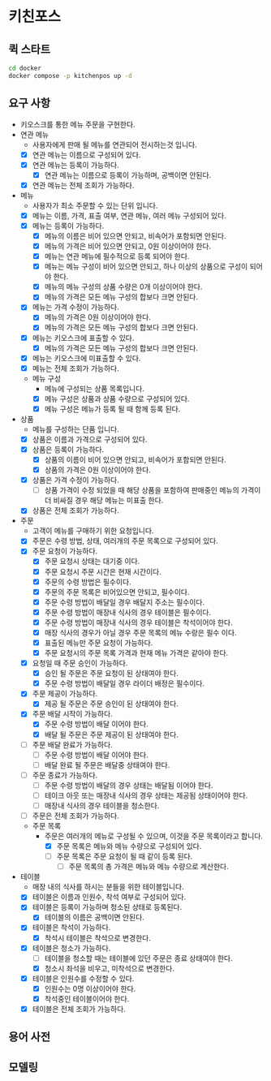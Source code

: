 # 키친포스

## 퀵 스타트

```sh
cd docker
docker compose -p kitchenpos up -d
```

## 요구 사항

- 키오스크를 통한 메뉴 주문을 구현한다.
- 연관 메뉴
    - 사용자에게 판매 될 메뉴를 연관되어 전시하는것 입니다.
    - [X] 연관 메뉴는 이름으로 구성되어 있다.
    - [X] 연관 메뉴는 등록이 가능하다.
        - [X] 연관 메뉴는 이름으로 등록이 가능하며, 공백이면 안된다.
    - [X] 연관 메뉴는 전체 조회가 가능하다.
- 메뉴
    - 사용자가 최소 주문할 수 있는 단위 입니다.
    - [X] 메뉴는 이름, 가격, 표출 여부, 연관 메뉴, 여러 메뉴 구성되어 있다.
    - [X] 메뉴는 등록이 가능하다.
        - [X] 메뉴의 이름은 비어 있으면 안되고, 비속어가 포함되면 안된다.
        - [X] 메뉴의 가격은 비어 있으면 안되고, 0원 이상이어야 한다.
        - [X] 메뉴는 연관 메뉴에 필수적으로 등록 되어야 한다.
        - [X] 메뉴는 메뉴 구성이 비어 있으면 안되고, 하나 이상의 상품으로 구성이 되어야 한다.
        - [X] 메뉴의 메뉴 구성의 상품 수량은 0개 이상이어야 한다.
        - [X] 메뉴의 가격은 모든 메뉴 구성의 합보다 크면 안된다.
    - [X] 메뉴는 가격 수정이 가능하다.
        - [X] 메뉴의 가격은 0원 이상이어야 한다.
        - [X] 메뉴의 가격은 모든 메뉴 구성의 합보다 크면 안된다. 
    - [X] 메뉴는 키오스크에 표출할 수 있다.
        - [X] 메뉴의 가격은 모든 메뉴 구성의 합보다 크면 안된다.
    - [X] 메뉴는 키오스크에 미표출할 수 있다.
    - [X] 메뉴는 전체 조회가 가능하다.
  - 메뉴 구성
      - 메뉴에 구성되는 상품 목록입니다.
      - [X] 메뉴 구성은 상품과 상품 수량으로 구성되어 있다.
      - [X] 메뉴 구성은 메뉴가 등록 될 때 함께 등록 된다.
- 상품
    - 메뉴를 구성하는 단품 입니다.
    - [X] 상품은 이름과 가격으로 구성되어 있다.
    - [X] 상품은 등록이 가능하다.
        - [X] 상품의 이름이 비어 있으면 안되고, 비속어가 포함되면 안된다.
        - [X] 상품의 가격은 0원 이상이어야 한다.
    - [X] 상품은 가격 수정이 가능하다.
        - [ ] 상품 가격이 수정 되었을 때 해당 상품을 포함하여 판매중인 메뉴의 가격이 더 비싸질 경우 해당 메뉴는 미표출 한다.
    - [X] 상품은 전체 조회가 가능하다.
- 주문
    - 고객이 메뉴를 구매하기 위한 요청입니다.
    - [X] 주문은 수령 방법, 상태, 여러개의 주문 목록으로 구성되어 있다.
    - [X] 주문 요청이 가능하다.
        - [X] 주문 요청시 상태는 대기중 이다. 
        - [X] 주문 요청시 주문 시간은 현재 시간이다.
        - [X] 주문의 수령 방법은 필수이다.
        - [X] 주문의 주문 목록은 비어있으면 안되고, 필수이다.
        - [X] 주문 수령 방법이 배달일 경우 배달지 주소는 필수이다.
        - [X] 주문 수령 방법이 매장내 식사의 경우 테이블은 필수이다.
        - [X] 주문 수령 방법이 매장내 식사의 경우 테이블은 착석이어야 한다.
        - [X] 매장 식사의 경우가 아닐 경우 주문 목록의 메뉴 수랑은 필수 이다.
        - [X] 표출된 메뉴만 주문 요청이 가능하다.
        - [X] 주문 요청시의 주문 목록 가격과 현재 메뉴 가격은 같아야 한다.
    - [X] 요청일 때 주문 승인이 가능하다.
        - [X] 승인 될 주문은 주문 요청이 된 상태여야 한다.
        - [X] 주문 수령 방법이 배달일 경우 라이더 배정은 필수이다.
    - [X] 주문 제공이 가능하다.
        - [X] 제공 될 주문은 주문 승인이 된 상태여야 한다.
    - [X] 주문 배달 시작이 가능하다.
        - [X] 주문 수령 방법이 배달 이어야 한다.
        - [X] 배달 될 주문은 주문 제공이 된 상태여야 한다.
    - [ ] 주문 배달 완료가 가능하다.
        - [ ] 주문 수령 방법이 배달 이어야 한다.
        - [ ] 배달 완료 될 주문은 배달중 상태여야 한다.
    - [ ] 주문 종료가 가능하다.
        - [ ] 주문 수령 방법이 배달의 경우 상태는 배달됨 이어야 한다.
        - [ ] 테이크 아웃 또는 매장내 식사의 경우 상태는 제공됨 상태이어야 한다.
        - [ ] 매장내 식사의 경우 테이블을 청소한다.
    - [ ] 주문은 전체 조회가 가능하다.
    - 주문 목록
      - 주문은 여러개의 메뉴로 구성될 수 있으며, 이것을 주문 목록이라고 합니다.
        - [X] 주문 목록은 메뉴와 메뉴 수량으로 구성되어 있다.
        - [ ] 주문 목록은 주문 요청이 될 때 같이 등록 된다.
            - [ ] 주문 목록의 총 가격은 메뉴와 메뉴 수량으로 계산한다.
- 테이블
    - 매장 내의 식사를 하시는 분들을 위한 테이블입니다.
    - [X] 테이블은 이름과 인원수, 착석 여부로 구성되어 있다.
    - [X] 테이블은 등록이 가능하며 청소된 상태로 등록된다.
        - [X] 테이블의 이름은 공백이면 안된다.
    - [X] 테이블은 착석이 가능하다.
        - [X] 착석시 테이블은 착석으로 변경한다.
    - [X] 테이블은 청소가 가능하다.
        - [ ] 테이블을 청소할 때는 테이블에 있던 주문은 종료 상태여야 한다.
        - [X] 청소시 좌석을 비우고, 미착석으로 변경한다.
    - [X] 테이블은 인원수를 수정할 수 있다.
        - [X] 인원수는 0명 이상이어야 한다.
        - [X] 착석중인 테이블이어야 한다.
    - [X] 테이블은 전체 조회가 가능하다.

## 용어 사전

## 모델링
